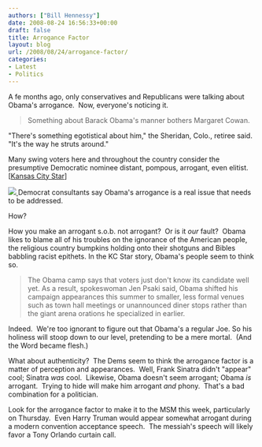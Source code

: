 ```yaml
---
authors: ["Bill Hennessy"]
date: 2008-08-24 16:56:33+00:00
draft: false
title: Arrogance Factor
layout: blog
url: /2008/08/24/arrogance-factor/
categories:
- Latest
- Politics
---
```


A fe months ago, only conservatives and Republicans were talking about Obama's arrogance.  Now, everyone's noticing it.


> Something about Barack Obama's manner bothers Margaret Cowan.

"There's something egotistical about him," the Sheridan, Colo., retiree said.  "It's the way he struts around."

Many swing voters here and throughout the country consider the presumptive  Democratic nominee distant, pompous, arrogant, even elitist. [[Kansas City Star](https://www.kansascity.com/445/story/763970.html)]


[![](https://hennessysview.com/wp-content/uploads/2008/07/arrogance_122-300x257.gif)
](https://hennessysview.com/wp-content/uploads/2008/07/arrogance_122.gif)Democrat consultants say Obama's arrogance is a real issue that needs to be addressed.

How?

How you make an arrogant s.o.b. not arrogant?  Or is it _our_ fault?  Obama likes to blame all of his troubles on the ignorance of the American people, the religious country bumpkins holding onto their shotguns and Bibles babbling racist epithets. In the KC Star story, Obama's people seem to think so.


> The Obama camp says that voters just don't know its candidate well yet. As a result, spokeswoman Jen Psaki said, Obama shifted his campaign appearances this summer to smaller, less formal venues such as town hall meetings or unannounced diner stops rather than the giant arena orations he specialized in earlier.


Indeed.  We're too ignorant to figure out that Obama's a regular Joe. So his holiness will stoop down to our level, pretending to be a mere mortal.  (And the Word became flesh.)

What about authenticity?  The Dems seem to think the arrogance factor is a matter of perception and appearances.  Well, Frank Sinatra didn't "appear" cool; Sinatra _was_ cool.  Likewise, Obama doesn't seem arrogant; Obama _is_ arrogant.  Trying to hide will make him arrogant _and_ phony.  That's a bad combination for a politician.

Look for the arrogance factor to make it to the MSM this week, particularly on Thursday.  Even Harry Truman would appear somewhat arrogant during a modern convention acceptance speech.  The messiah's speech will likely favor a Tony Orlando curtain call.
